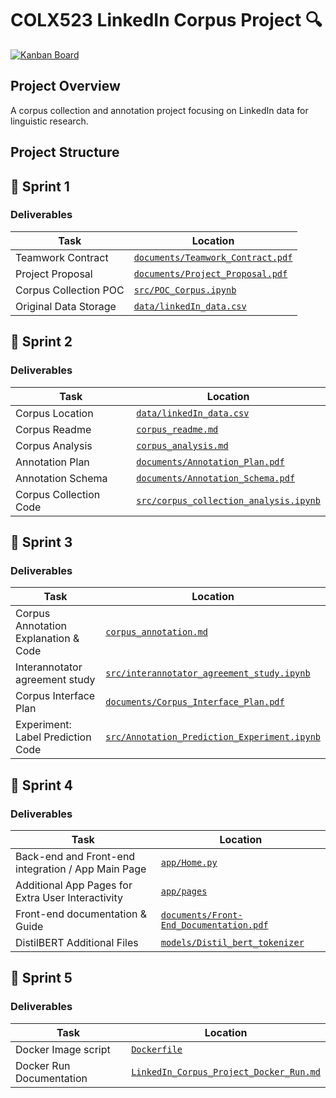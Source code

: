 # COLX523 LinkedIn Corpus Project 🔍

[![Kanban Board](https://img.shields.io/badge/Kanban_Board-View_Progress-blue?style=flat-square&logo=github)](https://github.ubc.ca/users/zyshan/projects/1)

## Project Overview

A corpus collection and annotation project focusing on LinkedIn data for linguistic research.

## Project Structure

## 📌 Sprint 1

### Deliverables

| Task | Location |
|------|----------|
| Teamwork Contract | [`documents/Teamwork_Contract.pdf`](documents/Teamwork_Contract.pdf) |
| Project Proposal | [`documents/Project_Proposal.pdf`](documents/Project_Proposal.pdf) |
| Corpus Collection POC | [`src/POC_Corpus.ipynb`](src/POC_Corpus.ipynb) |
| Original Data Storage | [`data/linkedIn_data.csv`](data/linkedIn_data.csv) |

## 📌 Sprint 2

### Deliverables

| Task | Location |
|------|----------|
| Corpus Location | [`data/linkedIn_data.csv`](data/linkedIn_data.csv) |
| Corpus Readme | [`corpus_readme.md`](corpus_readme.md) |
| Corpus Analysis | [`corpus_analysis.md`](corpus_analysis.md) |
| Annotation Plan | [`documents/Annotation_Plan.pdf`](documents/Annotation_Plan.pdf) |
| Annotation Schema | [`documents/Annotation_Schema.pdf`](documents/Annotation_Schema.pdf) |
| Corpus Collection Code | [`src/corpus_collection_analysis.ipynb`](src/corpus_collection_analysis.ipynb) |

## 📌 Sprint 3

### Deliverables

| Task | Location |
|------|----------|
| Corpus Annotation Explanation & Code | [`corpus_annotation.md`](corpus_annotation.md)|
| Interannotator agreement study | [`src/interannotator_agreement_study.ipynb`](src/interannotator_agreement_study.ipynb) |
| Corpus Interface Plan | [`documents/Corpus_Interface_Plan.pdf`](documents/Corpus_Interface_Plan.pdf) |
| Experiment: Label Prediction Code | [`src/Annotation_Prediction_Experiment.ipynb`](src/Annotation_Prediction_Experiment.ipynb) |

## 📌 Sprint 4

### Deliverables

| Task | Location |
|------|----------|
| Back-end and Front-end integration / App Main Page | [`app/Home.py`](app/Home.py)|
| Additional App Pages for Extra User Interactivity | [`app/pages`](app/pages) |
| Front-end documentation & Guide | [`documents/Front-End_Documentation.pdf`](documents/Front-End_Documentation.pdf) |
| DistilBERT Additional Files | [`models/Distil_bert_tokenizer`](models/Distil_bert_tokenizer) |

## 📌 Sprint 5

### Deliverables

| Task | Location |
|------|----------|
| Docker Image script | [`Dockerfile`](Dockerfile)|
| Docker Run Documentation | [`LinkedIn_Corpus_Project_Docker_Run.md`](LinkedIn_Corpus_Project_Docker_Run.md)|
